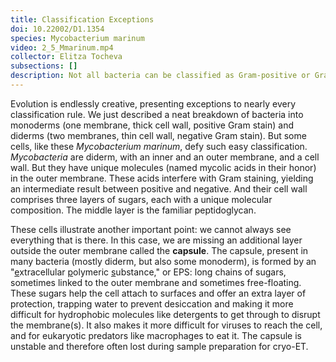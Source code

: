 ```yaml
---
title: Classification Exceptions
doi: 10.22002/D1.1354
species: Mycobacterium marinum
video: 2_5_Mmarinum.mp4
collector: Elitza Tocheva
subsections: []
description: Not all bacteria can be classified as Gram-positive or Gram-negative. Mycobacterium marinum have a unique outer membrane and a multi-layered cell wall
---
```


Evolution is endlessly creative, presenting exceptions to nearly every classification rule. We just described a neat breakdown of bacteria into monoderms (one membrane, thick cell wall, positive Gram stain) and diderms (two membranes, thin cell wall, negative Gram stain). But some cells, like these *Mycobacterium marinum*, defy such easy classification. *Mycobacteria* are diderm, with an inner and an outer membrane, and a cell wall. But they have unique molecules (named mycolic acids in their honor) in the outer membrane. These acids interfere with Gram staining, yielding an intermediate result between positive and negative. And their cell wall comprises three layers of sugars, each with a unique molecular composition. The middle layer is the familiar peptidoglycan.

These cells illustrate another important point: we cannot always see everything that is there. In this case, we are missing an additional layer outside the outer membrane called the **capsule**. The capsule, present in many bacteria (mostly diderm, but also some monoderm), is formed by an "<u>e</u>xtracellular <u>p</u>olymeric <u>s</u>ubstance," or EPS: long chains of sugars, sometimes linked to the outer membrane and sometimes free-floating. These sugars help the cell attach to surfaces and offer an extra layer of protection, trapping water to prevent desiccation and making it more difficult for hydrophobic molecules like detergents to get through to disrupt the membrane(s). It also makes it more difficult for viruses to reach the cell, and for eukaryotic predators like macrophages to eat it. The capsule is unstable and therefore often lost during sample preparation for cryo-ET.

